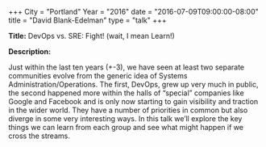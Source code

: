 +++
City = "Portland"
Year = "2016"
date = "2016-07-09T09:00:00-08:00"
title = "David Blank-Edelman"
type = "talk"
+++

**Title:** DevOps vs. SRE: Fight! (wait, I mean Learn!)

**Description:**

Just within the last ten years (+-3), we have seen at least two separate communities evolve from the generic idea of Systems Administration/Operations. The first, DevOps, grew up very much in public, the second happened more within the halls of “special” companies like Google and Facebook and is only now starting to gain visibility and traction in the wider world. They have a number of priorities in common but also diverge in some very interesting ways. In this talk we’ll explore the key things we can learn from each group and see what might happen if we cross the streams.
